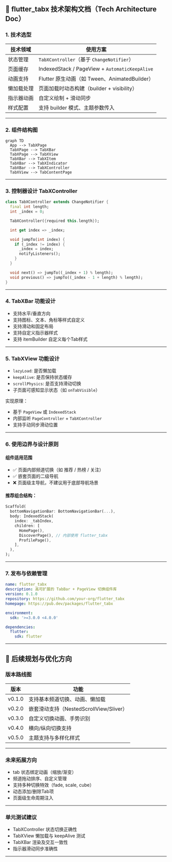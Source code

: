 ## 🧱 flutter_tabx 技术架构文档（Tech Architecture Doc）

### 1. 技术选型

| 技术领域  | 使用方案                                           |
| ----- | ---------------------------------------------- |
| 状态管理  | `TabXController`（基于 `ChangeNotifier`）          |
| 页面缓存  | IndexedStack / PageView + `AutomaticKeepAlive` |
| 动画支持  | Flutter 原生动画（如 Tween、AnimatedBuilder）          |
| 懒加载处理 | 页面加载时动态构建（builder + visibility）                |
| 指示器动画 | 自定义绘制 + 滑动同步                                   |
| 样式配置  | 支持 builder 模式、主题参数传入                           |

---

### 2. 组件结构图

```mermaid
graph TD
  App --> TabXPage
  TabXPage --> TabXBar
  TabXPage --> TabXView
  TabXBar --> TabXItem
  TabXBar --> TabXIndicator
  TabXBar --> TabXController
  TabXView --> TabContentPage
```

---

### 3. 控制器设计 TabXController

```dart
class TabXController extends ChangeNotifier {
  final int length;
  int _index = 0;

  TabXController({required this.length});

  int get index => _index;

  void jumpTo(int index) {
    if (_index != index) {
      _index = index;
      notifyListeners();
    }
  }

  void next() => jumpTo((_index + 1) % length);
  void previous() => jumpTo((_index - 1 + length) % length);
}
```

---

### 4. TabXBar 功能设计

* 支持水平/垂直方向
* 支持图标、文本、角标等样式自定义
* 支持滑动和固定布局
* 支持自定义指示器样式
* 支持 itemBuilder 自定义每个Tab样式

---

### 5. TabXView 功能设计

* `lazyLoad`: 是否懒加载
* `keepAlive`: 是否保持状态缓存
* `scrollPhysics`: 是否支持滑动切换
* 子页面可感知显示状态（如 `onTabVisible`）

实现原理：

* 基于 `PageView` 或 `IndexedStack`
* 内部监听 `PageController` + `TabXController`
* 支持手动同步滑动位置

---

### 6. 使用边界与设计原则

#### 组件适用范围

* ✅ 页面内部频道切换（如 推荐 / 热榜 / 关注）
* ✅ 嵌套页面的二级导航
* ❌ 页面级主导航，不建议用于底部导航场景

#### 推荐组合结构：

```dart
Scaffold(
  bottomNavigationBar: BottomNavigationBar(...),
  body: IndexedStack(
    index: _tabIndex,
    children: [
      HomePage(),
      DiscoverPage(), // 内部使用 flutter_tabx
      ProfilePage(),
    ],
  ),
);
```

---

### 7. 发布与依赖管理

```yaml
name: flutter_tabx
description: 高可扩展的 TabBar + PageView 切换组件库
version: 0.1.0
repository: https://github.com/your-org/flutter_tabx
homepage: https://pub.dev/packages/flutter_tabx

environment:
  sdk: '>=3.0.0 <4.0.0'

dependencies:
  flutter:
    sdk: flutter
```

---

## 🚀 后续规划与优化方向

### 版本路线图

| 版本     | 功能                              |
| ------ | ------------------------------- |
| v0.1.0 | 支持基本频道切换、动画、懒加载                 |
| v0.2.0 | 嵌套滑动支持（NestedScrollView/Sliver） |
| v0.3.0 | 自定义切换动画、手势识别                    |
| v0.4.0 | 横向/纵向切换支持                       |
| v0.5.0 | 主题支持与多样化样式                      |

---

### 未来拓展方向

* tab 状态绑定动画（缩放/渐变）
* 频道拖动排序、自定义管理
* 支持多种切换特效（fade, scale, cube）
* 动态添加/删除Tab项
* 页面级生命周期注入

---

### 单元测试建议

* TabXController 状态切换正确性
* TabXView 懒加载与 keepAlive 测试
* TabXBar 渲染及交互一致性
* 指示器滑动同步准确性

---